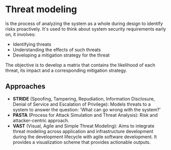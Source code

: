 # Threat modeling
Is the process of analyzing the system as a whole during design to identify risks proactively. It's used to think about system security requirements early on, it involves:

* Identifying threats
* Understanding the effects of such threats
* Developing a mitigation strategy for the threat

The objective is to develop a matrix that contains the likelihood of each threat, its impact and a corresponding mitigation strategy.

## Approaches
* **STRIDE** (Spoofing, Tampering, Repudiation, Information Disclosure, Denial of Service and Escalation of Privilege): Models threats to a system to answer the question: 'What can go wrong with the system?'
* **PASTA** (Process for Attack Simulation and Threat Analysis): Risk and attacker-centric approach.
* **VAST** (Visual, Agile and Simple Threat Modeling): Aims to integrate threat modeling across application and infrastructure development during the development lifecycle with agile software development. It provides a visualization scheme that provides actionable outputs.
